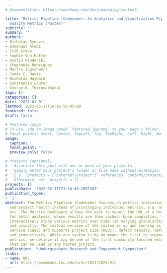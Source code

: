 ```yaml
---
# Documentation: https://wowchemy.com/docs/managing-content/

title: 'Metrics Pipeline (Codename): An Analytics and Visualization Pipeline for Software
  Quality Metrics (Poster)'
subtitle: ''
summary: ''
authors:
- Nicholas Synovic
- Emmanuel Amobi
- Erik Greve
- Sophie Von Hatten
- Austin Pinderski
- Stephanie Rodriguez
- Martin Zugschwert
- Jamie C. Davis
- Nicholas Hayward
- Konstantin Läufer
- George K. Thiruvathukal
tags: []
categories: []
date: '2021-01-01'
lastmod: 2022-05-17T16:16:50-05:00
featured: false
draft: false

# Featured image
# To use, add an image named `featured.jpg/png` to your page's folder.
# Focal points: Smart, Center, TopLeft, Top, TopRight, Left, Right, BottomLeft, Bottom, BottomRight.
image:
  caption: ''
  focal_point: ''
  preview_only: false

# Projects (optional).
#   Associate this post with one or more of your projects.
#   Simply enter your project's folder or file name without extension.
#   E.g. `projects = ["internal-project"]` references `content/project/deep-learning/index.md`.
#   Otherwise, set `projects = []`.
projects: []
publishDate: '2022-05-17T21:16:49.208730Z'
publication_types:
- '1'
abstract: The Metrics Pipeline (Codename) focuses on metrics indicative of team progress
  and project health instead of privileging individual metrics, e.g. number of commits,
  etc. The Metrics Dashboard allows the user to submit the URL of a hosted repository
  for batch analysis, whose results are then cached. Upon completion, the user can
  interactively study various metrics over time (at varying granularity), numerically,
  and visually. The initial version of the system is up and running as a public cloud
  service (SaaS) and supports project size (KLOC), defect density, defect spoilage,
  and productivity. While our system is by no means the first to support software
  metrics, we believe it may be one of the first community-focused extensible resources
  that can be used by any hosted project.
publication: '*Undergraduate Research and Engagement Symposium*'
links:
- name: URL
  url: https://ecommons.luc.edu/ures/2021/2021/91/
---
```

